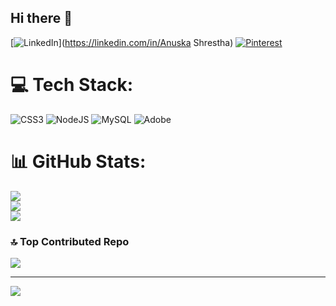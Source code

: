 ## Hi there 👋

[![LinkedIn](https://img.shields.io/badge/LinkedIn-%230077B5.svg?logo=linkedin&logoColor=white)](https://linkedin.com/in/Anuska Shrestha) [![Pinterest](https://img.shields.io/badge/Pinterest-%23E60023.svg?logo=Pinterest&logoColor=white)](https://pinterest.com/aye_anuska) 

# 💻 Tech Stack:
![CSS3](https://img.shields.io/badge/css3-%231572B6.svg?style=for-the-badge&logo=css3&logoColor=white) ![NodeJS](https://img.shields.io/badge/node.js-6DA55F?style=for-the-badge&logo=node.js&logoColor=white) ![MySQL](https://img.shields.io/badge/mysql-4479A1.svg?style=for-the-badge&logo=mysql&logoColor=white) ![Adobe](https://img.shields.io/badge/adobe-%23FF0000.svg?style=for-the-badge&logo=adobe&logoColor=white)
# 📊 GitHub Stats:
![](https://github-readme-stats.vercel.app/api?username=ayeanuska&theme=gruvbox&hide_border=false&include_all_commits=true&count_private=true)<br/>
![](https://github-readme-streak-stats.herokuapp.com/?user=ayeanuska&theme=gruvbox&hide_border=false)<br/>
![](https://github-readme-stats.vercel.app/api/top-langs/?username=ayeanuska&theme=gruvbox&hide_border=false&include_all_commits=true&count_private=true&layout=compact)

### 🔝 Top Contributed Repo
![](https://github-contributor-stats.vercel.app/api?username=ayeanuska&limit=5&theme=dark&combine_all_yearly_contributions=true)

---
[![](https://visitcount.itsvg.in/api?id=ayeanuska&icon=0&color=3)](https://visitcount.itsvg.in)

<!-- Proudly created with GPRM ( https://gprm.itsvg.in ) -->
